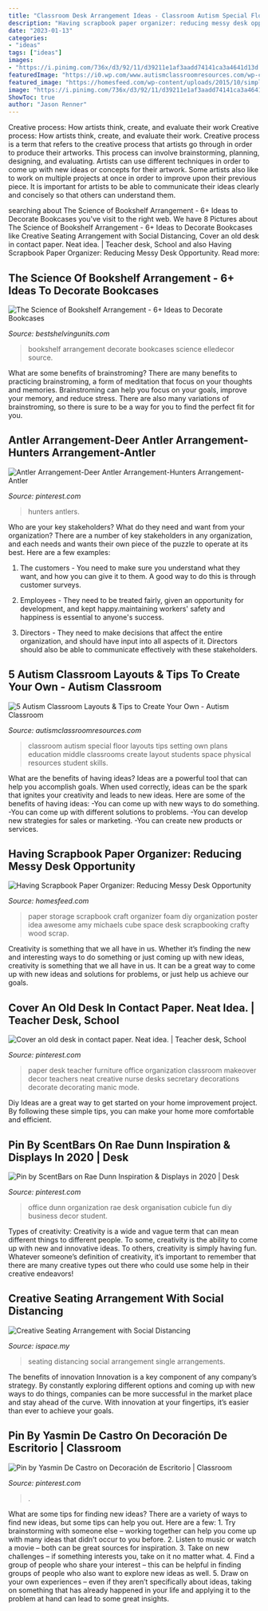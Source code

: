 ```yaml
---
title: "Classroom Desk Arrangement Ideas - Classroom Autism Special Floor Layouts Tips Setting Own Plans Education Middle Classrooms Create Layout Students Space Physical Resources Student Skills"
description: "Having scrapbook paper organizer: reducing messy desk opportunity"
date: "2023-01-13"
categories:
- "ideas"
tags: ["ideas"]
images:
- "https://i.pinimg.com/736x/d3/92/11/d39211e1af3aadd74141ca3a4641d13d.jpg"
featuredImage: "https://i0.wp.com/www.autismclassroomresources.com/wp-content/uploads/2016/08/5-Autism-Classroom-Layouts.jpg?fit=735%2C1102&amp;ssl=1"
featured_image: "https://homesfeed.com/wp-content/uploads/2015/10/simple-and-slim-scrapbook-paper-organizer-idea-in-green-color-with-partition-made-of-paper-beneath-pink-artificial-rattan-basket-on-wooden-table.jpg"
image: "https://i.pinimg.com/736x/d3/92/11/d39211e1af3aadd74141ca3a4641d13d.jpg"
ShowToc: true
author: "Jason Renner"
---
```



Creative process: How artists think, create, and evaluate their work
Creative process: How artists think, create, and evaluate their work.
Creative process is a term that refers to the creative process that artists go through in order to produce their artworks. This process can involve brainstorming, planning, designing, and evaluating. Artists can use different techniques in order to come up with new ideas or concepts for their artwork. Some artists also like to work on multiple projects at once in order to improve upon their previous piece. It is important for artists to be able to communicate their ideas clearly and concisely so that others can understand them.

	

		
searching about The Science of Bookshelf Arrangement - 6+ Ideas to Decorate Bookcases you've visit to the right web. We have 8 Pictures about The Science of Bookshelf Arrangement - 6+ Ideas to Decorate Bookcases like Creative Seating Arrangement with Social Distancing, Cover an old desk in contact paper. Neat idea. | Teacher desk, School and also Having Scrapbook Paper Organizer: Reducing Messy Desk Opportunity. Read more:
		
    
## The Science Of Bookshelf Arrangement - 6+ Ideas To Decorate Bookcases

<img loading=lazy src="http://bestshelvingunits.com/wp-content/uploads/2017/09/bookshelf_arrangement_layout2.jpg" onerror="this.onerror=null;this.src='https://tse4.mm.bing.net/th?id=OIP.HataboKYwhOi8-UHnxIx4gHaLH&amp;pid=15.1';" alt="The Science of Bookshelf Arrangement - 6+ Ideas to Decorate Bookcases">

_Source: bestshelvingunits.com_

>bookshelf arrangement decorate bookcases science elledecor source. 

	

What are some benefits of brainstroming?
There are many benefits to practicing brainstroming, a form of meditation that focus on your thoughts and memories. Brainstroming can help you focus on your goals, improve your memory, and reduce stress. There are also many variations of brainstroming, so there is sure to be a way for you to find the perfect fit for you.

    
## Antler Arrangement-Deer Antler Arrangement-Hunters Arrangement-Antler

<img loading=lazy src="https://i.pinimg.com/736x/45/f0/0e/45f00e2bd5cdc2758bed243e1f05f242.jpg" onerror="this.onerror=null;this.src='https://tse3.mm.bing.net/th?id=OIP.l_LevykoR5KkxEj4IUoSWQHaJ4&amp;pid=15.1';" alt="Antler Arrangement-Deer Antler Arrangement-Hunters Arrangement-Antler">

_Source: pinterest.com_

>hunters antlers. 

	

Who are your key stakeholders? What do they need and want from your organization?
There are a number of key stakeholders in any organization, and each needs and wants their own piece of the puzzle to operate at its best. Here are a few examples:
1. The customers - You need to make sure you understand what they want, and how you can give it to them. A good way to do this is through customer surveys.

2. Employees - They need to be treated fairly, given an opportunity for development, and kept happy.maintaining workers' safety and happiness is essential to anyone's success.

3. Directors - They need to make decisions that affect the entire organization, and should have input into all aspects of it. Directors should also be able to communicate effectively with these stakeholders.

    
## 5 Autism Classroom Layouts &amp; Tips To Create Your Own - Autism Classroom

<img loading=lazy src="https://i0.wp.com/www.autismclassroomresources.com/wp-content/uploads/2016/08/5-Autism-Classroom-Layouts.jpg?fit=735%2C1102&amp;ssl=1" onerror="this.onerror=null;this.src='https://tse3.mm.bing.net/th?id=OIP.LuAvIztnnD11_feAhjQcdgHaLG&amp;pid=15.1';" alt="5 Autism Classroom Layouts &amp; Tips to Create Your Own - Autism Classroom">

_Source: autismclassroomresources.com_

>classroom autism special floor layouts tips setting own plans education middle classrooms create layout students space physical resources student skills. 

	

What are the benefits of having ideas?
Ideas are a powerful tool that can help you accomplish goals. When used correctly, ideas can be the spark that ignites your creativity and leads to new ideas. Here are some of the benefits of having ideas: 
-You can come up with new ways to do something. 
-You can come up with different solutions to problems. 
-You can develop new strategies for sales or marketing. 
-You can create new products or services.

    
## Having Scrapbook Paper Organizer: Reducing Messy Desk Opportunity

<img loading=lazy src="https://homesfeed.com/wp-content/uploads/2015/10/simple-and-slim-scrapbook-paper-organizer-idea-in-green-color-with-partition-made-of-paper-beneath-pink-artificial-rattan-basket-on-wooden-table.jpg" onerror="this.onerror=null;this.src='https://tse3.mm.bing.net/th?id=OIP.FKTlU7LGwJaUGhWFZtgMlgHaJ4&amp;pid=15.1';" alt="Having Scrapbook Paper Organizer: Reducing Messy Desk Opportunity">

_Source: homesfeed.com_

>paper storage scrapbook craft organizer foam diy organization poster idea awesome amy michaels cube space desk scrapbooking crafty wood scrap. 

	

Creativity is something that we all have in us. Whether it’s finding the new and interesting ways to do something or just coming up with new ideas, creativity is something that we all have in us. It can be a great way to come up with new ideas and solutions for problems, or just help us achieve our goals.

    
## Cover An Old Desk In Contact Paper. Neat Idea. | Teacher Desk, School

<img loading=lazy src="https://i.pinimg.com/736x/d3/92/11/d39211e1af3aadd74141ca3a4641d13d.jpg" onerror="this.onerror=null;this.src='https://tse1.mm.bing.net/th?id=OIP.c0GbidyXF5ZxzFJlaGwDcgHaJ4&amp;pid=15.1';" alt="Cover an old desk in contact paper. Neat idea. | Teacher desk, School">

_Source: pinterest.com_

>paper desk teacher furniture office organization classroom makeover decor teachers neat creative nurse desks secretary decorations decorate decorating manic mode. 

	

Diy Ideas are a great way to get started on your home improvement project. By following these simple tips, you can make your home more comfortable and efficient.

    
## Pin By ScentBars On Rae Dunn Inspiration &amp; Displays In 2020 | Desk

<img loading=lazy src="https://i.pinimg.com/736x/e1/af/59/e1af59733e9dc78cefaaf19e1077aacb.jpg" onerror="this.onerror=null;this.src='https://tse2.mm.bing.net/th?id=OIP.lG4aqxxQb5KkfyK9tBLULgHaJ3&amp;pid=15.1';" alt="Pin by ScentBars on Rae Dunn Inspiration &amp; Displays in 2020 | Desk">

_Source: pinterest.com_

>office dunn organization rae desk organisation cubicle fun diy business decor student. 

	

Types of creativity:
Creativity is a wide and vague term that can mean different things to different people. To some, creativity is the ability to come up with new and innovative ideas. To others, creativity is simply having fun. Whatever someone’s definition of creativity, it’s important to remember that there are many creative types out there who could use some help in their creative endeavors!

    
## Creative Seating Arrangement With Social Distancing

<img loading=lazy src="https://www.ispace.my/wp-content/uploads/2020/08/Single-seating-arrangement-social-distancing.jpg" onerror="this.onerror=null;this.src='https://tse2.mm.bing.net/th?id=OIP.H6GIM1bhcU_RGNk_AmwM1AHaFj&amp;pid=15.1';" alt="Creative Seating Arrangement with Social Distancing">

_Source: ispace.my_

>seating distancing social arrangement single arrangements. 

	

The benefits of innovation
Innovation is a key component of any company’s strategy. By constantly exploring different options and coming up with new ways to do things, companies can be more successful in the market place and stay ahead of the curve. With innovation at your fingertips, it’s easier than ever to achieve your goals.

    
## Pin By Yasmin De Castro On Decoración De Escritorio | Classroom

<img loading=lazy src="https://i.pinimg.com/736x/52/af/0d/52af0dd84ba73748c973748767e2897b.jpg" onerror="this.onerror=null;this.src='https://tse1.mm.bing.net/th?id=OIP.hLkscE_n1pfXGQDTuPs20AHaLZ&amp;pid=15.1';" alt="Pin by Yasmin De Castro on Decoración de Escritorio | Classroom">

_Source: pinterest.com_

>. 

	

What are some tips for finding new ideas?
There are a variety of ways to find new ideas, but some tips can help you out. Here are a few: 1. Try brainstorming with someone else – working together can help you come up with many ideas that didn’t occur to you before. 2. Listen to music or watch a movie – both can be great sources for inspiration. 3. Take on new challenges – if something interests you, take on it no matter what. 4. Find a group of people who share your interest – this can be helpful in finding groups of people who also want to explore new ideas as well. 5. Draw on your own experiences – even if they aren’t specifically about ideas, taking on something that has already happened in your life and applying it to the problem at hand can lead to some great insights.

